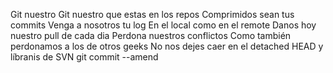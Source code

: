 Git nuestro
Git nuestro que estas en los repos
Comprimidos sean tus commits
Venga a nosotros tu log
En el local como en el remote
Danos hoy nuestro pull de cada dia
Perdona nuestros conflictos
Como también perdonamos a los de otros geeks
No nos dejes caer en el detached HEAD
y líbranis de SVN
git commit --amend


